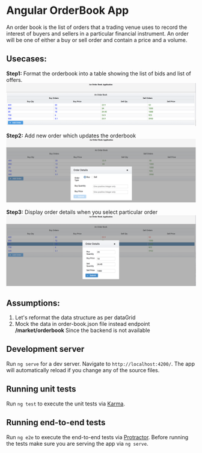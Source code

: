 # Angular OrderBook App

An order book is the list of orders that a trading venue uses to record the interest of buyers and sellers in a particular financial instrument. An
order will be one of either a buy or sell order and contain a price and a volume.

## Usecases:

**Step1:** Format the orderbook into a table showing the list of bids and list of offers.
![table](screenshots/table.png)

**Step2:** Add new order which updates the orderbook
![addOrder](screenshots/addOrder.png)

**Step3:** Display order details when you select particular order
![selectOrder](screenshots/selectOrder.png)

## Assumptions:
1. Let's reformat the data structure as per dataGrid
2. Mock the data in order-book.json file instead endpoint **/market/orderbook** Since the backend is not available

## Development server
Run `ng serve` for a dev server. Navigate to `http://localhost:4200/`. The app will automatically reload if you change any of the source files.

## Running unit tests

Run `ng test` to execute the unit tests via [Karma](https://karma-runner.github.io).

## Running end-to-end tests

Run `ng e2e` to execute the end-to-end tests via [Protractor](http://www.protractortest.org/).
Before running the tests make sure you are serving the app via `ng serve`.

